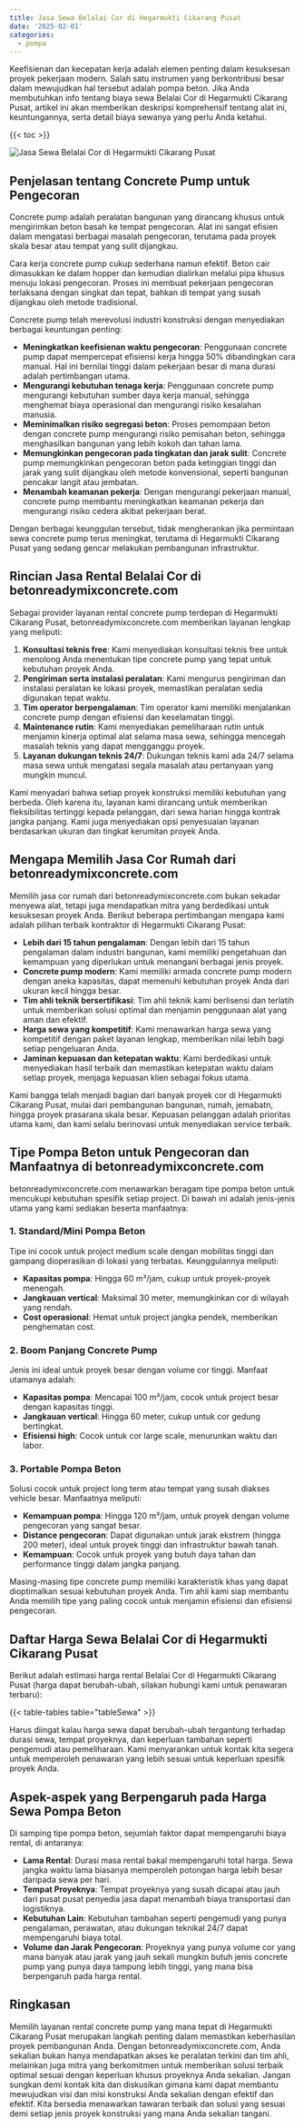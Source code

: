```yaml
---
title: Jasa Sewa Belalai Cor di Hegarmukti Cikarang Pusat
date: '2025-02-01'
categories:
  - pompa
---
```


Keefisienan dan kecepatan kerja adalah elemen penting dalam kesuksesan proyek pekerjaan modern. Salah satu instrumen yang berkontribusi besar dalam mewujudkan hal tersebut adalah pompa beton. Jika Anda membutuhkan info tentang biaya sewa Belalai Cor di Hegarmukti Cikarang Pusat, artikel ini akan memberikan deskripsi komprehensif tentang alat ini, keuntungannya, serta detail biaya sewanya yang perlu Anda ketahui.

{{< toc >}}

![Jasa Sewa Belalai Cor di Hegarmukti Cikarang Pusat](https://betoncor8.github.io/pump/concrete-pump%20(16).png)

## Penjelasan tentang Concrete Pump untuk Pengecoran

Concrete pump adalah peralatan bangunan yang dirancang khusus untuk mengirimkan beton basah ke tempat pengecoran. Alat ini sangat efisien dalam mengatasi berbagai masalah pengecoran, terutama pada proyek skala besar atau tempat yang sulit dijangkau.

Cara kerja concrete pump cukup sederhana namun efektif. Beton cair dimasukkan ke dalam hopper dan kemudian dialirkan melalui pipa khusus menuju lokasi pengecoran. Proses ini membuat pekerjaan pengecoran terlaksana dengan singkat dan tepat, bahkan di tempat yang susah dijangkau oleh metode tradisional.

Concrete pump telah merevolusi industri konstruksi dengan menyediakan berbagai keuntungan penting:

- **Meningkatkan keefisienan waktu pengecoran**: Penggunaan concrete pump dapat mempercepat efisiensi kerja hingga 50% dibandingkan cara manual. Hal ini bernilai tinggi dalam pekerjaan besar di mana durasi adalah pertimbangan utama.
- **Mengurangi kebutuhan tenaga kerja**: Penggunaan concrete pump mengurangi kebutuhan sumber daya kerja manual, sehingga menghemat biaya operasional dan mengurangi risiko kesalahan manusia.
- **Meminimalkan risiko segregasi beton**: Proses pemompaan beton dengan concrete pump mengurangi risiko pemisahan beton, sehingga menghasilkan bangunan yang lebih kokoh dan tahan lama.
- **Memungkinkan pengecoran pada tingkatan dan jarak sulit**: Concrete pump memungkinkan pengecoran beton pada ketinggian tinggi dan jarak yang sulit dijangkau oleh metode konvensional, seperti bangunan pencakar langit atau jembatan.
- **Menambah keamanan pekerja**: Dengan mengurangi pekerjaan manual, concrete pump membantu meningkatkan keamanan pekerja dan mengurangi risiko cedera akibat pekerjaan berat.

Dengan berbagai keunggulan tersebut, tidak mengherankan jika permintaan sewa concrete pump terus meningkat, terutama di Hegarmukti Cikarang Pusat yang sedang gencar melakukan pembangunan infrastruktur.

## Rincian Jasa Rental Belalai Cor di betonreadymixconcrete.com

Sebagai provider layanan rental concrete pump terdepan di Hegarmukti Cikarang Pusat, betonreadymixconcrete.com memberikan layanan lengkap yang meliputi:

1. **Konsultasi teknis free**: Kami menyediakan konsultasi teknis free untuk menolong Anda menentukan tipe concrete pump yang tepat untuk kebutuhan proyek Anda.
2. **Pengiriman serta instalasi peralatan**: Kami mengurus pengiriman dan instalasi peralatan ke lokasi proyek, memastikan peralatan sedia digunakan tepat waktu.
3. **Tim operator berpengalaman**: Tim operator kami memiliki menjalankan concrete pump dengan efisiensi dan keselamatan tinggi.
4. **Maintenance rutin**: Kami menyediakan pemeliharaan rutin untuk menjamin kinerja optimal alat selama masa sewa, sehingga mencegah masalah teknis yang dapat mengganggu proyek.
5. **Layanan dukungan teknis 24/7**: Dukungan teknis kami ada 24/7 selama masa sewa untuk mengatasi segala masalah atau pertanyaan yang mungkin muncul.

Kami menyadari bahwa setiap proyek konstruksi memiliki kebutuhan yang berbeda. Oleh karena itu, layanan kami dirancang untuk memberikan fleksibilitas tertinggi kepada pelanggan, dari sewa harian hingga kontrak jangka panjang. Kami juga menyediakan opsi penyesuaian layanan berdasarkan ukuran dan tingkat kerumitan proyek Anda.

## Mengapa Memilih Jasa Cor Rumah dari betonreadymixconcrete.com

Memilih jasa cor rumah dari betonreadymixconcrete.com bukan sekadar menyewa alat, tetapi juga mendapatkan mitra yang berdedikasi untuk kesuksesan proyek Anda. Berikut beberapa pertimbangan mengapa kami adalah pilihan terbaik kontraktor di Hegarmukti Cikarang Pusat:

- **Lebih dari 15 tahun pengalaman**: Dengan lebih dari 15 tahun pengalaman dalam industri bangunan, kami memiliki pengetahuan dan kemampuan yang diperlukan untuk menangani berbagai jenis proyek.
- **Concrete pump modern**: Kami memiliki armada concrete pump modern dengan aneka kapasitas, dapat memenuhi kebutuhan proyek Anda dari ukuran kecil hingga besar.
- **Tim ahli teknik bersertifikasi**: Tim ahli teknik kami berlisensi dan terlatih untuk memberikan solusi optimal dan menjamin penggunaan alat yang aman dan efektif.
- **Harga sewa yang kompetitif**: Kami menawarkan harga sewa yang kompetitif dengan paket layanan lengkap, memberikan nilai lebih bagi setiap pengeluaran Anda.
- **Jaminan kepuasan dan ketepatan waktu**: Kami berdedikasi untuk menyediakan hasil terbaik dan memastikan ketepatan waktu dalam setiap proyek, menjaga kepuasan klien sebagai fokus utama.

Kami bangga telah menjadi bagian dari banyak proyek cor di Hegarmukti Cikarang Pusat, mulai dari pembangunan bangunan, rumah, jemabatn, hingga proyek prasarana skala besar. Kepuasan pelanggan adalah prioritas utama kami, dan kami selalu berinovasi untuk menyediakan service terbaik.

## Tipe Pompa Beton untuk Pengecoran dan Manfaatnya di betonreadymixconcrete.com

betonreadymixconcrete.com menawarkan beragam tipe pompa beton untuk mencukupi kebutuhan spesifik setiap project. Di bawah ini adalah jenis-jenis utama yang kami sediakan beserta manfaatnya:

### 1\. Standard/Mini Pompa Beton

Tipe ini cocok untuk project medium scale dengan mobilitas tinggi dan gampang dioperasikan di lokasi yang terbatas. Keunggulannya meliputi:

- **Kapasitas pompa**: Hingga 60 m³/jam, cukup untuk proyek-proyek menengah.
- **Jangkauan vertical**: Maksimal 30 meter, memungkinkan cor di wilayah yang rendah.
- **Cost operasional**: Hemat untuk project jangka pendek, memberikan penghematan cost.

### 2\. Boom Panjang Concrete Pump

Jenis ini ideal untuk proyek besar dengan volume cor tinggi. Manfaat utamanya adalah:

- **Kapasitas pompa**: Mencapai 100 m³/jam, cocok untuk project besar dengan kapasitas tinggi.
- **Jangkauan vertical**: Hingga 60 meter, cukup untuk cor gedung bertingkat.
- **Efisiensi high**: Cocok untuk cor large scale, menurunkan waktu dan labor.

### 3\. Portable Pompa Beton

Solusi cocok untuk project long term atau tempat yang susah diakses vehicle besar. Manfaatnya meliputi:

- **Kemampuan pompa**: Hingga 120 m³/jam, untuk proyek dengan volume pengecoran yang sangat besar.
- **Distance pengecoran**: Dapat digunakan untuk jarak ekstrem (hingga 200 meter), ideal untuk proyek tinggi dan infrastruktur bawah tanah.
- **Kemampuan**: Cocok untuk proyek yang butuh daya tahan dan performance tinggi dalam jangka panjang.

Masing-masing tipe concrete pump memiliki karakteristik khas yang dapat dioptimalkan sesuai kebutuhan proyek Anda. Tim ahli kami siap membantu Anda memilih tipe yang paling cocok untuk menjamin efisiensi dan efisiensi pengecoran.

## Daftar Harga Sewa Belalai Cor di Hegarmukti Cikarang Pusat

Berikut adalah estimasi harga rental Belalai Cor di Hegarmukti Cikarang Pusat (harga dapat berubah-ubah, silakan hubungi kami untuk penawaran terbaru):

{{< table-tables table="tableSewa" >}}

Harus diingat kalau harga sewa dapat berubah-ubah tergantung terhadap durasi sewa, tempat proyeknya, dan keperluan tambahan seperti pengemudi atau pemeliharaan. Kami menyarankan untuk kontak kita segera untuk memperoleh penawaran yang lebih sesuai untuk keperluan spesifik proyek Anda.

## Aspek-aspek yang Berpengaruh pada Harga Sewa Pompa Beton

Di samping tipe pompa beton, sejumlah faktor dapat mempengaruhi biaya rental, di antaranya:

- **Lama Rental**: Durasi masa rental bakal mempengaruhi total harga. Sewa jangka waktu lama biasanya memperoleh potongan harga lebih besar daripada sewa per hari.
- **Tempat Proyeknya**: Tempat proyeknya yang susah dicapai atau jauh dari pusat pusat penyedia jasa dapat menambah biaya transportasi dan logistiknya.
- **Kebutuhan Lain**: Kebutuhan tambahan seperti pengemudi yang punya pengalaman, perawatan, atau dukungan teknikal 24/7 dapat mempengaruhi biaya total.
- **Volume dan Jarak Pengecoran**: Proyeknya yang punya volume cor yang mana banyak atau jarak yang jauh sekali mungkin butuh jenis concrete pump yang punya daya tampung lebih tinggi, yang mana bisa berpengaruh pada harga rental.

## Ringkasan

Memilih layanan rental concrete pump yang mana tepat di Hegarmukti Cikarang Pusat merupakan langkah penting dalam memastikan keberhasilan proyek pembangunan Anda. Dengan betonreadymixconcrete.com, Anda sekalian bukan hanya mendapatkan akses ke peralatan terkini dan tim ahli, melainkan juga mitra yang berkomitmen untuk memberikan solusi terbaik optimal sesuai dengan keperluan khusus proyeknya Anda sekalian. Jangan sungkan demi kontak kita dan diskusikan gimana kami dapat membantu mewujudkan visi dan misi konstruksi Anda sekalian dengan efektif dan efektif. Kita bersedia menawarkan tawaran terbaik dan solusi yang sesuai demi setiap jenis proyek konstruksi yang mana Anda sekalian tangani.
